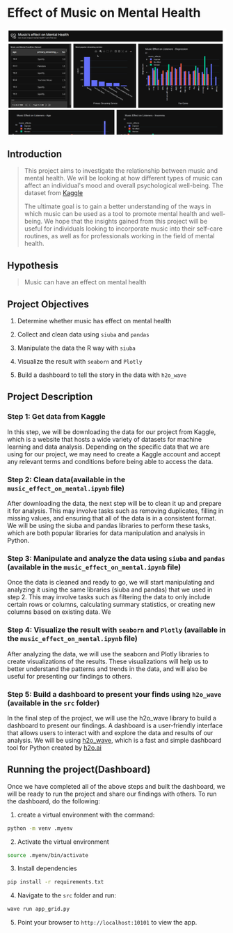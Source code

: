 # Effect of Music on Mental Health

![music and mental Health](music_and_mental_health.gif)

## Introduction

> This project aims to investigate the relationship between music and mental health. We will be looking at how different types of music can affect an individual's mood and overall psychological well-being. The dataset from [Kaggle](https://www.kaggle.com/datasets/catherinerasgaitis/mxmh-survey-results)
>
> The ultimate goal is to gain a better understanding of the ways in which music can be used as a tool to promote mental health and well-being. We hope that the insights gained from this project will be useful for individuals looking to incorporate music into their self-care routines, as well as for professionals working in the field of mental health.

## Hypothesis

> Music can have an effect on mental health

## Project Objectives

1. Determine whether music has effect on mental health

2. Collect and clean data using `siuba` and `pandas`

3. Manipulate the data the R way with `siuba`

4. Visualize the result with `seaborn` and `Plotly`

5. Build a dashboard to tell the story in the data with `h2o_wave`

## Project Description

### Step 1: Get data from Kaggle

In this step, we will be downloading the data for our project from Kaggle, which is a website that hosts a wide variety of datasets for machine learning and data analysis. Depending on the specific data that we are using for our project, we may need to create a Kaggle account and accept any relevant terms and conditions before being able to access the data.

### Step 2: Clean data(available in the `music_effect_on_mental.ipynb` file)

After downloading the data, the next step will be to clean it up and prepare it for analysis. This may involve tasks such as removing duplicates, filling in missing values, and ensuring that all of the data is in a consistent format. We will be using the siuba and pandas libraries to perform these tasks, which are both popular libraries for data manipulation and analysis in Python.

### Step 3: Manipulate and analyze the data using `siuba` and `pandas` (available in the `music_effect_on_mental.ipynb` file)

Once the data is cleaned and ready to go, we will start manipulating and analyzing it using the same libraries (siuba and pandas) that we used in step 2. This may involve tasks such as filtering the data to only include certain rows or columns, calculating summary statistics, or creating new columns based on existing data. We

### Step 4: Visualize the result with `seaborn` and `Plotly` (available in the `music_effect_on_mental.ipynb` file)

After analyzing the data, we will use the seaborn and Plotly libraries to create visualizations of the results. These visualizations will help us to better understand the patterns and trends in the data, and will also be useful for presenting our findings to others.

### Step 5: Build a dashboard to present your finds using `h2o_wave` (available in the `src` folder)

In the final step of the project, we will use the h2o_wave library to build a dashboard to present our findings. A dashboard is a user-friendly interface that allows users to interact with and explore the data and results of our analysis. We will be using [h2o_wave](https://wave.h2o.ai/), which is a fast and simple dashboard tool for Python created by [h2o.ai](https://h2o.ai/)

## Running the project(Dashboard)

Once we have completed all of the above steps and built the dashboard, we will be ready to run the project and share our findings with others. To run the dashboard, do the following:

1. create a virtual environment with the command:

```bash
python -m venv .myenv
```

2. Activate the virtual environment

```bash
source .myenv/bin/activate
```

3. Install dependencies

```bash
pip install -r requirements.txt
```

4. Navigate to the `src` folder and run:

```bash
wave run app_grid.py
```

5. Point your browser to `http://localhost:10101` to view the app.
